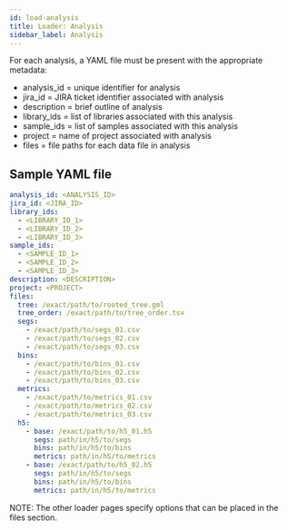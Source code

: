 ```yaml
---
id: load-analysis
title: Loader: Analysis
sidebar_label: Analysis
---
```


For each analysis, a YAML file must be present with the appropriate metadata:

- analysis_id = unique identifier for analysis
- jira_id = JIRA ticket identifier associated with analysis
- description = brief outline of analysis
- library_ids = list of libraries associated with this analysis
- sample_ids = list of samples associated with this analysis
- project = name of project associated with analysis
- files = file paths for each data file in analysis

## Sample YAML file

```yaml
analysis_id: <ANALYSIS_ID>
jira_id: <JIRA_ID>
library_ids:
  - <LIBRARY_ID_1>
  - <LIBRARY_ID_2>
  - <LIBRARY_ID_3>
sample_ids:
  - <SAMPLE_ID_1>
  - <SAMPLE_ID_2>
  - <SAMPLE_ID_3>
description: <DESCRIPTION>
project: <PROJECT>
files:
  tree: /exact/path/to/rooted_tree.gml
  tree_order: /exact/path/to/tree_order.tsv
  segs:
    - /exact/path/to/segs_01.csv
    - /exact/path/to/segs_02.csv
    - /exact/path/to/segs_03.csv
  bins:
    - /exact/path/to/bins_01.csv
    - /exact/path/to/bins_02.csv
    - /exact/path/to/bins_03.csv
  metrics:
    - /exact/path/to/metrics_01.csv
    - /exact/path/to/metrics_02.csv
    - /exact/path/to/metrics_03.csv
  h5:
    - base: /exact/path/to/h5_01.h5
      segs: path/in/h5/to/segs
      bins: path/in/h5/to/bins
      metrics: path/in/h5/to/metrics
    - base: /exact/path/to/h5_02.h5
      segs: path/in/h5/to/segs
      bins: path/in/h5/to/bins
      metrics: path/in/h5/to/metrics
```

NOTE: The other loader pages specify options that can be placed in the files section.
